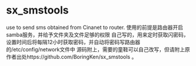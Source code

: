 # sx_smstools
use to send sms obtained from Cinanet to router.
使用的前提是路由器开启samba服务，并给予文件夹及文件足够的权限
自己写的，用来定时获取闪密码，设置时间后将每隔12小时获取密码，并自动将密码写路由器的/etc/config/network文件中
源码附上，需要的童鞋可以自己改写，但请附上原作者出处https://github.com/BoringKen/sx_smstools 。
